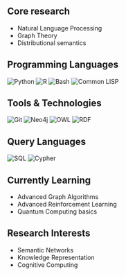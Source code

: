 ## Core research
- Natural Language Processing
- Graph Theory
- Distributional semantics

## Programming Languages
![Python](https://img.shields.io/badge/-Python-3776AB?style=flat-square&logo=python&logoColor=white)
![R](https://img.shields.io/badge/-R-276DC3?style=flat-square&logo=r&logoColor=white)
![Bash](https://img.shields.io/badge/-Bash-4EAA25?style=flat-square&logo=gnu-bash&logoColor=white)
![Common LISP](https://img.shields.io/badge/-Common%20LISP-3E6E93?style=flat-square)

## Tools & Technologies
![Git](https://img.shields.io/badge/-Git-F05032?style=flat-square&logo=git&logoColor=white)
![Neo4j](https://img.shields.io/badge/-Neo4j-008CC1?style=flat-square&logo=neo4j&logoColor=white)
![OWL](https://img.shields.io/badge/-OWL-5C4EE5?style=flat-square)
![RDF](https://img.shields.io/badge/-RDF-0C479C?style=flat-square)

## Query Languages
![SQL](https://img.shields.io/badge/-SQL-4479A1?style=flat-square&logo=postgresql&logoColor=white)
![Cypher](https://img.shields.io/badge/-Cypher-008CC1?style=flat-square&logo=neo4j&logoColor=white)

## Currently Learning
- Advanced Graph Algorithms
- Advanced Reinforcement Learning
- Quantum Computing basics
  
## Research Interests
- Semantic Networks
- Knowledge Representation
- Cognitive Computing

